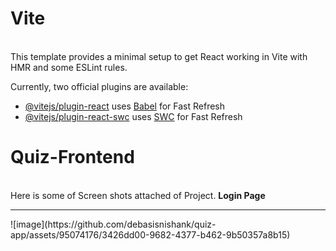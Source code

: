 # Vite
<br>
This template provides a minimal setup to get React working in Vite with HMR and some ESLint rules.

Currently, two official plugins are available:

- [@vitejs/plugin-react](https://github.com/vitejs/vite-plugin-react/blob/main/packages/plugin-react/README.md) uses [Babel](https://babeljs.io/) for Fast Refresh
- [@vitejs/plugin-react-swc](https://github.com/vitejs/vite-plugin-react-swc) uses [SWC](https://swc.rs/) for Fast Refresh
#   Quiz-Frontend
<br>
Here is some of Screen shots attached of Project.
<b>Login Page</b><br><hr>
![image](https://github.com/debasisnishank/quiz-app/assets/95074176/3426dd00-9682-4377-b462-9b50357a8b15)


 
